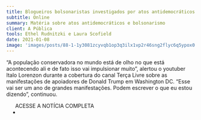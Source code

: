 ```yaml
---
title: Blogueiros bolsonaristas investigados por atos antidemocráticos apoiam invasão do Capitólio
subtitle: Online
summary: Matéria sobre atos antidemocráticos e bolsonarismo
client: A Pública
tools: Ethel Rudnitzki e Laura Scofield
date: 2021-01-08
image: 'images/posts/88-1-1y3081zcyvqb1op3q3ilx1vp2r46sng2flyc6q5ypox0.png'
---
```


“A população conservadora no mundo está de olho no que está acontecendo ali e de fato isso vai impulsionar muito”, alertou o youtuber Italo Lorenzon durante a cobertura do canal Terça Livre sobre as manifestações de apoiadores de Donald Trump em Washington DC. “Esse vai ser um ano de grandes manifestações. Podem escrever o que eu estou dizendo”, continuou.

<div class="post__share"><ul class="share__list list-reset">ACESSE A NOTÍCIA COMPLETA<li class="share__item" style="margin-left: 10px"><a class="share__link share__facebook" style="background: #fa5657" href="https://apublica.org/2021/01/nas-redes-influenciadores-bolsonaristas-investigados-por-atos-antidemocraticos-apoiam-invasao-do-capitolio-nos-eua/" 
onclick=window.open(this.href, 'pop-up', 'left=20,top=20,width=500,height=500,toolbar=1,resizable=0'); return false;" title="Link" rel="nofollow"><i class="fa-solid fa-link"></i></a></li></ul></div>
<!-- <div class="gallery-box"><div class="gallery"><img src="/clipping/images/example-1.jpg" loading="lazy" alt="Project"><img src="/clipping/images/example-2.jpg" loading="lazy" alt="Project"></div><em>Gallery / <a href="https://www.freepik.com/" target="_blank">Freepic</a></em></div> -->